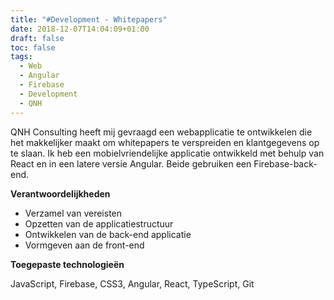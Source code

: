 ```yaml
---
title: "#Development - Whitepapers"
date: 2018-12-07T14:04:09+01:00
draft: false
toc: false
tags: 
  - Web
  - Angular
  - Firebase
  - Development
  - QNH
---
```



QNH Consulting heeft mij gevraagd een webapplicatie te ontwikkelen die het makkelijker maakt om whitepapers te verspreiden en klantgegevens op te slaan. Ik heb een mobielvriendelijke applicatie ontwikkeld met behulp van React en in een latere versie Angular. Beide gebruiken een Firebase-back-end.

__Verantwoordelijkheden__

* Verzamel van vereisten
* Opzetten van de applicatiestructuur
* Ontwikkelen van de back-end applicatie
* Vormgeven aan de front-end

__Toegepaste technologieën__

JavaScript, Firebase, CSS3, Angular, React, TypeScript, Git